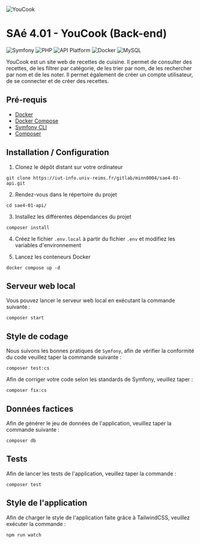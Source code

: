 ![YouCook](https://media.discordapp.net/attachments/1139998900468592740/1173342915825778768/output-onlinepngtools.png?ex=65639bbe&is=655126be&hm=66bb8ec9aa7d7c3973f31736b9dae541cf87b5d0284eb6ddfe54cfaa171a7267&=)

# SAé 4.01 - YouCook (Back-end)

![Symfony](https://img.shields.io/badge/symfony-%23000000.svg?style=for-the-badge&logo=symfony&logoColor=white)
![PHP](https://img.shields.io/badge/php-%23777BB4.svg?style=for-the-badge&logo=php&logoColor=white)
![API Platform](https://img.shields.io/badge/API%20Platform-333.svg?style=for-the-badge&logo=api-platform&logoColor=white)
![Docker](https://img.shields.io/badge/docker-%230db7ed.svg?style=for-the-badge&logo=docker&logoColor=white)
![MySQL](https://img.shields.io/badge/mysql-%2300f.svg?style=for-the-badge&logo=mysql&logoColor=white)

YouCook est un site web de recettes de cuisine. Il permet de consulter des recettes, de les filtrer par catégorie, de les trier par nom, de les rechercher par nom et de les noter. Il permet également de créer un compte utilisateur, de se connecter et de créer des recettes.

## Pré-requis

- [Docker](https://www.docker.com/)
- [Docker Compose](https://docs.docker.com/compose/)
- [Symfony CLI](https://symfony.com/download)
- [Composer](https://getcomposer.org/)

## Installation / Configuration

1. Clonez le dépôt distant sur votre ordinateur

```shell
git clone https://iut-info.univ-reims.fr/gitlab/minn0004/sae4-01-api.git
```

2. Rendez-vous dans le répertoire du projet

```shell
cd sae4-01-api/
```

3. Installez les différentes dépendances du projet

```shell
composer install
```

4. Créez le fichier `.env.local` à partir du fichier `.env` et modifiez les variables d'environnement

5. Lancez les conteneurs Docker

```shell
docker compose up -d
```

## Serveur web local

Vous pouvez lancer le serveur web local en exécutant la commande suivante :

```shell
composer start
```

## Style de codage

Nous suivons les bonnes pratiques de `Symfony`, afin de vérifier la conformité du code veuillez taper la commande suivante :

```shell
composer test:cs
```

Afin de corriger votre code selon les standards de Symfony, veuillez taper :

```shell
composer fix:cs
```

## Données factices

Afin de générer le jeu de données de l'application, veuillez taper la commande suivante :

```shell
composer db
```

## Tests

Afin de lancer les tests de l'application, veuillez taper la commande :

```shell
composer test
```

## Style de l'application

Afin de charger le style de l'application faite grâce à TailwindCSS, veuillez exécuter la commande :

```shell
npm run watch
```

